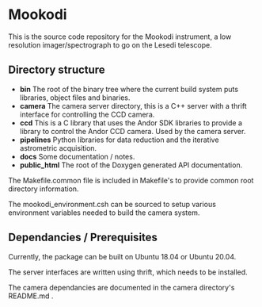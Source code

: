 # Mookodi

This is the source code repository for the Mookodi instrument, a low resolution imager/spectrograph to go on the Lesedi telescope.

## Directory structure

* **bin** The root of the binary tree where the current build system puts libraries, object files and binaries.
* **camera** The camera server directory, this is a C++ server with a thrift interface for controlling the CCD camera.
* **ccd** This is a C library that uses the Andor SDK libraries to provide a library to control the Andor CCD camera. Used by the camera server.
* **pipelines** Python libraries for data reduction and the iterative astrometric acquisition.
* **docs** Some documentation / notes.
* **public_html** The root of the Doxygen generated API documentation.

The Makefile.common file is included in Makefile's to provide common root directory information.

The mookodi_environment.csh can be sourced to setup various environment variables needed to build the camera system.

## Dependancies / Prerequisites

Currently, the package can be built on Ubuntu 18.04 or Ubuntu 20.04. 

The server interfaces are written using thrift, which needs to be installed.

The camera dependancies are documented in the camera directory's README.md . 

